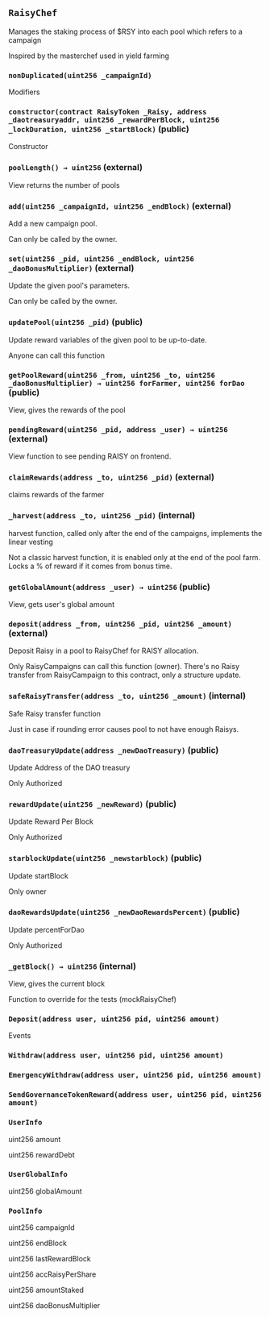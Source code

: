 ## `RaisyChef`

Manages the staking process of $RSY into each pool which refers to a campaign


Inspired by the masterchef used in yield farming

### `nonDuplicated(uint256 _campaignId)`

Modifiers




### `constructor(contract RaisyToken _Raisy, address _daotreasuryaddr, uint256 _rewardPerBlock, uint256 _lockDuration, uint256 _startBlock)` (public)

Constructor




### `poolLength() → uint256` (external)

View returns the number of pools




### `add(uint256 _campaignId, uint256 _endBlock)` (external)

Add a new campaign pool.


Can only be called by the owner.


### `set(uint256 _pid, uint256 _endBlock, uint256 _daoBonusMultiplier)` (external)

Update the given pool's parameters.


Can only be called by the owner.


### `updatePool(uint256 _pid)` (public)

Update reward variables of the given pool to be up-to-date.


Anyone can call this function


### `getPoolReward(uint256 _from, uint256 _to, uint256 _daoBonusMultiplier) → uint256 forFarmer, uint256 forDao` (public)

View, gives the rewards of the pool




### `pendingReward(uint256 _pid, address _user) → uint256` (external)

View function to see pending RAISY on frontend.




### `claimRewards(address _to, uint256 _pid)` (external)

claims rewards of the farmer




### `_harvest(address _to, uint256 _pid)` (internal)

harvest function, called only after the end of the campaigns, implements the linear vesting


Not a classic harvest function, it is enabled only at the end of the pool farm. Locks a % of reward if it comes from bonus time.


### `getGlobalAmount(address _user) → uint256` (public)

View, gets user's global amount




### `deposit(address _from, uint256 _pid, uint256 _amount)` (external)

Deposit Raisy in a pool to RaisyChef for RAISY allocation.


Only RaisyCampaigns can call this function (owner).
There's no Raisy transfer from RaisyCampaign to this contract, only a structure update.


### `safeRaisyTransfer(address _to, uint256 _amount)` (internal)

Safe Raisy transfer function


Just in case if rounding error causes pool to not have enough Raisys.


### `daoTreasuryUpdate(address _newDaoTreasury)` (public)

Update Address of the DAO treasury


Only Authorized


### `rewardUpdate(uint256 _newReward)` (public)

Update Reward Per Block


Only Authorized


### `starblockUpdate(uint256 _newstarblock)` (public)

Update startBlock


Only owner


### `daoRewardsUpdate(uint256 _newDaoRewardsPercent)` (public)

Update percentForDao


Only Authorized


### `_getBlock() → uint256` (internal)

View, gives the current block


Function to override for the tests (mockRaisyChef)



### `Deposit(address user, uint256 pid, uint256 amount)`

Events



### `Withdraw(address user, uint256 pid, uint256 amount)`





### `EmergencyWithdraw(address user, uint256 pid, uint256 amount)`





### `SendGovernanceTokenReward(address user, uint256 pid, uint256 amount)`






### `UserInfo`


uint256 amount


uint256 rewardDebt


### `UserGlobalInfo`


uint256 globalAmount


### `PoolInfo`


uint256 campaignId


uint256 endBlock


uint256 lastRewardBlock


uint256 accRaisyPerShare


uint256 amountStaked


uint256 daoBonusMultiplier



